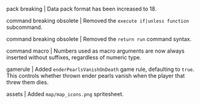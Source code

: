 pack breaking | Data pack format has been increased to 18.

command breaking obsolete | Removed the `execute if|unless function` subcommand.

command breaking obsolete | Removed the `return run` command syntax.

command macro | Numbers used as macro arguments are now always inserted without suffixes, regardless of numeric type.

gamerule | Added `enderPearlsVanishOnDeath` game rule, defaulting to `true`. This controls whether thrown ender pearls vanish when the player that threw them dies.

assets | Added `map/map_icons.png` spritesheet.
